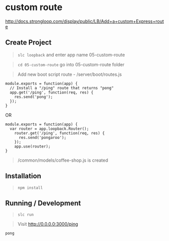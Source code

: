 custom route
============

http://docs.strongloop.com/display/public/LB/Add+a+custom+Express+route

## Create Project

> `slc loopback` and enter app name 05-custom-route

> `cd 05-custom-route` go into 05-custom-route folder

> Add new boot script route - /server/boot/routes.js

```
module.exports = function(app) {
  // Install a "/ping" route that returns "pong"
  app.get('/ping', function(req, res) {
    res.send('pong');
  });
}
```

OR

```
module.exports = function(app) {
  var router = app.loopback.Router();
    router.get('/ping', function(req, res) {
      res.send('pongaroo');
    });
    app.use(router);
}
```

> /common/models/coffee-shop.js is created

## Installation

> `npm install`

## Running / Development

> `slc run`

> Visit http://0.0.0.0:3000/ping

```
pong
```
